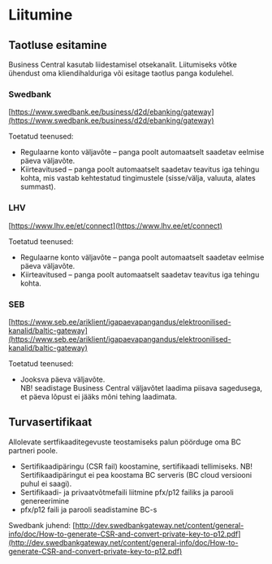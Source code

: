 # Liitumine

## Taotluse esitamine
Business Central kasutab liidestamisel otsekanalit. Liitumiseks võtke ühendust oma kliendihalduriga või esitage taotlus panga kodulehel.

### Swedbank
[https://www.swedbank.ee/business/d2d/ebanking/gateway](https://www.swedbank.ee/business/d2d/ebanking/gateway)  

Toetatud teenused:
- Regulaarne konto väljavõte – panga poolt automaatselt saadetav eelmise päeva väljavõte.
- Kiirteavitused – panga poolt automaatselt saadetav teavitus iga tehingu kohta, mis vastab kehtestatud tingimustele (sisse/välja, valuuta, alates summast).

### LHV
[https://www.lhv.ee/et/connect](https://www.lhv.ee/et/connect)  

Toetatud teenused:
- Regulaarne konto väljavõte – panga poolt automaatselt saadetav eelmise päeva väljavõte.
- Kiirteavitused – panga poolt automaatselt saadetav teavitus iga tehingu kohta.

### SEB
[https://www.seb.ee/ariklient/igapaevapangandus/elektroonilised-kanalid/baltic-gateway](https://www.seb.ee/ariklient/igapaevapangandus/elektroonilised-kanalid/baltic-gateway)  

Toetatud teenused:
- Jooksva päeva väljavõte.   
  NB! seadistage Business Central väljavõtet laadima piisava sagedusega, et päeva lõpust ei jääks mõni tehing laadimata.

## Turvasertifikaat
Allolevate sertfikaaditegevuste teostamiseks palun pöörduge oma BC partneri poole.
- Sertifikaadipäringu (CSR fail) koostamine, sertifikaadi tellimiseks. NB! Sertifikaadipäringut ei pea koostama BC serveris (BC cloud versiooni puhul ei saagi).
- Sertifikaadi- ja privaatvõtmefaili liitmine pfx/p12 failiks ja parooli genereerimine
- pfx/p12 faili ja parooli seadistamine BC-s

Swedbank juhend:
[http://dev.swedbankgateway.net/content/general-info/doc/How-to-generate-CSR-and-convert-private-key-to-p12.pdf](http://dev.swedbankgateway.net/content/general-info/doc/How-to-generate-CSR-and-convert-private-key-to-p12.pdf)
